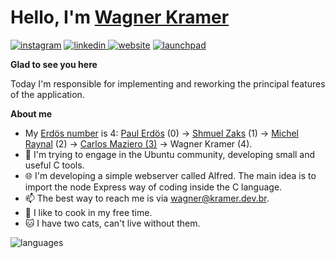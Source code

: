 # Hello, I'm [Wagner Kramer](https://kramer.dev.br)

[![instagram](https://img.shields.io/badge/Instagram-E4405F?style=for-the-badge&logo=instagram&logoColor=white)](https://www.instagram.com/kramer.wagner/)
[![linkedin](https://img.shields.io/badge/LinkedIn-0077B5?style=for-the-badge&logo=linkedin&logoColor=white)
](https://br.linkedin.com/in/wagnerkramer)
[![website](https://img.shields.io/badge/Website-000000?style=for-the-badge&logo=html5&logoColor=white)](https://kramer.dev.br)
[![launchpad](https://img.shields.io/badge/Launchpad-E95420?style=for-the-badge&logo=linux&logoColor=white)](https://launchpad.net/~kramerdev)

**Glad to see you here**

Today I'm responsible for implementing and reworking the principal features of the application.

**About me**

- My [Erdös number](https://en.wikipedia.org/wiki/Erd%C5%91s_number) is 4: [Paul Erdös](https://en.wikipedia.org/wiki/Paul_Erd%C5%91s) (0) → [Shmuel Zaks](https://en.wikipedia.org/wiki/Shmuel_Zaks) (1) → [Michel Raynal](https://en.wikipedia.org/wiki/Michel_Raynal) (2) → [Carlos Maziero (3)](http://wiki.inf.ufpr.br/maziero/doku.php) → Wagner Kramer (4).
- 🐧 I'm trying to engage in the Ubuntu community, developing small and useful C tools.
- 🌐 I'm developing a simple webserver called Alfred. The main idea is to import the node Express way of coding inside the C language.
- 📫 The best way to reach me is via [wagner@kramer.dev.br](mailto:wagner@kramer.dev.br).
- 🔪 I like to cook in my free time.
- 🐱 I have two cats, can't live without them.

![languages](https://github-readme-stats.vercel.app/api/top-langs/?username=kramer2005&show_icons=true&hide_border=true&langs_count=4)
